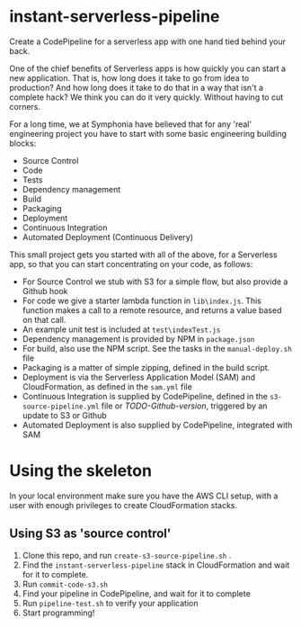 # instant-serverless-pipeline
Create a CodePipeline for a serverless app with one hand tied behind your back.

One of the chief benefits of Serverless apps is how quickly you can start a new application. That is, how long does it take to go from idea to production? And how long does it take to do that in a way that isn't a complete hack? We think you can do it very quickly. Without having to cut corners.

For a long time, we at Symphonia have believed that for any 'real' engineering project you have to start with some basic engineering building blocks:

* Source Control
* Code
* Tests
* Dependency management
* Build
* Packaging
* Deployment
* Continuous Integration
* Automated Deployment (Continuous Delivery)

This small project gets you started with all of the above, for a Serverless app, so that you can start concentrating on your code, as follows:

* For Source Control we stub with S3 for a simple flow, but also provide a Github hook
* For code we give a starter lambda function in `lib\index.js`. This function makes a call to a remote resource, and returns a value based on that call.
* An example unit test is included at `test\indexTest.js`
* Dependency management is provided by NPM in `package.json`
* For build, also use the NPM script. See the tasks in the `manual-deploy.sh` file
* Packaging is a matter of simple zipping, defined in the build script.
* Deployment is via the Serverless Application Model (SAM) and CloudFormation, as defined in the `sam.yml` file
* Continuous Integration is supplied by CodePipeline, defined in the `s3-source-pipeline.yml` file or *TODO-Github-version*, triggered by an update to S3 or Github
* Automated Deployment is also supplied by CodePipeline, integrated with SAM

# Using the skeleton

In your local environment make sure you have the AWS CLI setup, with a user with enough privileges to create CloudFormation stacks.

## Using S3 as 'source control'

1. Clone this repo, and run `create-s3-source-pipeline.sh` .
2. Find the `instant-serverless-pipeline` stack in CloudFormation and wait for it to complete.
3. Run `commit-code-s3.sh`
4. Find your pipeline in CodePipeline, and wait for it to complete
5. Run `pipeline-test.sh` to verify your application
6. Start programming!




